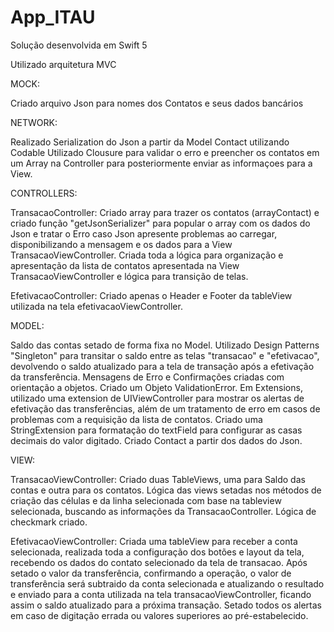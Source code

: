 # App_ITAU

Solução desenvolvida em Swift 5

Utilizado arquitetura MVC

MOCK:

Criado arquivo Json para nomes dos Contatos e seus dados bancários

NETWORK:

Realizado Serialization do Json a partir da Model Contact utilizando Codable
Utilizado Clousure para validar o erro e preencher os contatos em um Array na Controller para posteriormente enviar as informaçoes para a View.

CONTROLLERS:

TransacaoController: 
Criado array para trazer os contatos (arrayContact) e criado função "getJsonSerializer" para popular o array com os dados do Json e tratar o Erro caso Json apresente problemas ao carregar, disponibilizando a mensagem e os dados para a View TransacaoViewController. 
Criada toda a lógica para organização e apresentação da lista de contatos apresentada na View TransacaoViewController e lógica para transição de telas.

EfetivacaoController:
Criado apenas o Header e Footer da tableView utilizada na tela efetivacaoViewController.

MODEL:

Saldo das contas setado de forma fixa no Model.
Utilizado Design Patterns "Singleton" para transitar o saldo entre as telas "transacao" e "efetivacao", devolvendo o saldo atualizado para a tela de transação após a efetivação da transferência.
Mensagens de Erro e Confirmações criadas com orientação a objetos. Criado um Objeto ValidationError. Em Extensions, utilizado uma extension de UIViewController para mostrar os alertas de efetivação das transferências, além de um tratamento de erro em casos de problemas com a requisição da lista de contatos. Criado uma StringExtension para formatação do textField para configurar as casas decimais do valor digitado. 
Criado Contact a partir dos dados do Json.

VIEW:

TransacaoViewController: 
Criado duas TableViews, uma para Saldo das contas e outra para os contatos. Lógica das views setadas nos métodos de criação das células e da linha selecionada com base na tableview selecionada, buscando as informações da TransacaoController. Lógica de checkmark criado.

EfetivacaoViewController:
Criada uma tableView para receber a conta selecionada, realizada toda a configuração dos botões e layout da tela, recebendo os dados do contato selecionado da tela de transacao. Após setado o valor da transferência, confirmando a operação, o valor de transferência será subtraido da conta selecionada e atualizando o resultado e enviado para a conta utilizada na tela transacaoViewController, ficando assim o saldo atualizado para a próxima transação. Setado todos os alertas em caso de digitação errada ou valores superiores ao pré-estabelecido.

